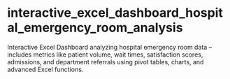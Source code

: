 # interactive_excel_dashboard_hospital_emergency_room_analysis
Interactive Excel Dashboard analyzing hospital emergency room data – includes metrics like patient volume, wait times, satisfaction scores, admissions, and department referrals using pivot tables, charts, and advanced Excel functions.
